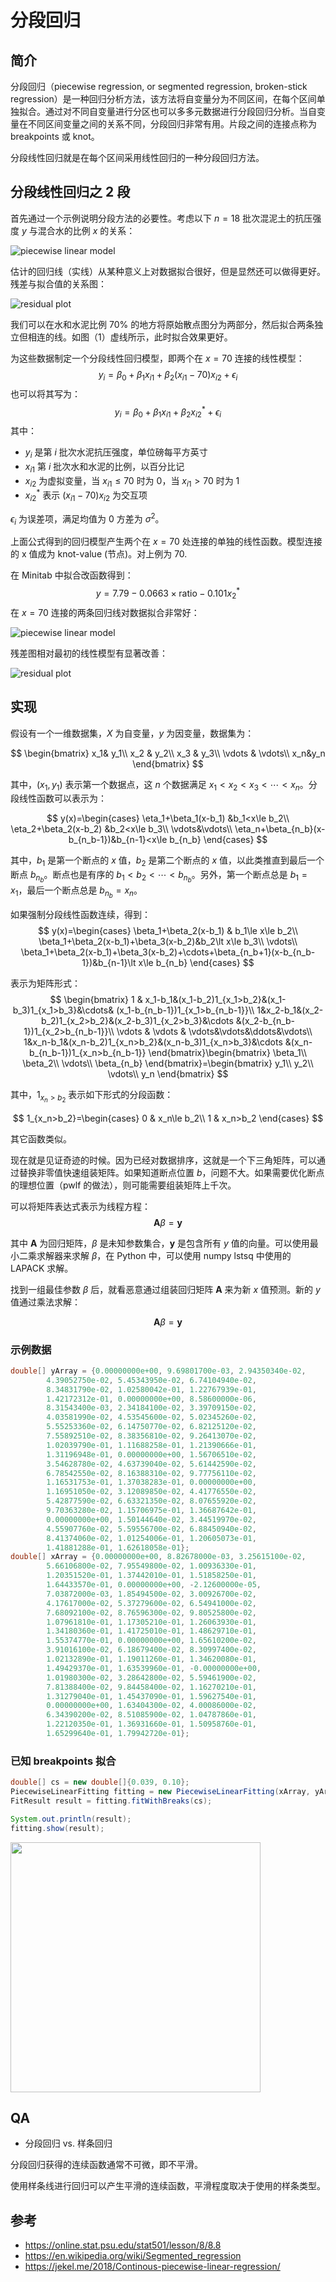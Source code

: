 # 分段回归

## 简介

分段回归（piecewise regression, or segmented regression, broken-stick regression）是一种回归分析方法，该方法将自变量分为不同区间，在每个区间单独拟合。通过对不同自变量进行分区也可以多多元数据进行分段回归分析。当自变量在不同区间变量之间的关系不同，分段回归非常有用。片段之间的连接点称为 breakpoints 或 knot。

分段线性回归就是在每个区间采用线性回归的一种分段回归方法。

## 分段线性回归之 2 段

首先通过一个示例说明分段方法的必要性。考虑以下 $n=18$ 批次混泥土的抗压强度 $y$ 与混合水的比例 $x$ 的关系：

![piecewise linear model](./images/strength_ratio_plot1.gif)

估计的回归线（实线）从某种意义上对数据拟合很好，但是显然还可以做得更好。残差与拟合值的关系图：

![residual plot](./images/residfits_strength_plot1.gif)

我们可以在水和水泥比例 70% 的地方将原始散点图分为两部分，然后拟合两条独立但相连的线。如图（1）虚线所示，此时拟合效果更好。

为这些数据制定一个分段线性回归模型，即两个在 $x=70$ 连接的线性模型：
$$
y_i=\beta_0+\beta_1x_{i1}+\beta_2(x_{i1}-70)x_{i2}+\epsilon_i
$$
也可以将其写为：
$$
y_i=\beta_0+\beta_1x_{i1}+\beta_2x_{i2}^*+\epsilon_i
$$
其中：

- $y_i$ 是第 $i$ 批次水泥抗压强度，单位磅每平方英寸
- $x_{i1}$ 第 $i$ 批次水和水泥的比例，以百分比记
- $x_{i2}$ 为虚拟变量，当 $x_{i1}\le 70$ 时为 0，当 $x_{i1}>70$ 时为 1
- $x_{i2}^*$ 表示 $(x_{i1}-70)x_{i2}$ 为交互项

$\epsilon_i$ 为误差项，满足均值为 0 方差为 $\sigma^2$。

上面公式得到的回归模型产生两个在 $x=70$ 处连接的单独的线性函数。模型连接的 x 值成为 knot-value (节点)。对上例为 70.

在 Minitab 中拟合改函数得到：
$$
y=7.79-0.0663\times \text{ratio}-0.101x_2^*
$$
在 $x=70$ 连接的两条回归线对数据拟合非常好：

![piecewise linear model](./images/strength_ratio_plot2.gif)

残差图相对最初的线性模型有显著改善：

![residual plot](./images/residfits_strength_plot2.gif)

## 实现

假设有一个一维数据集，$X$ 为自变量，$y$ 为因变量，数据集为：

$$
\begin{bmatrix}
    x_1& y_1\\
    x_2 & y_2\\
    x_3 & y_3\\
    \vdots & \vdots\\
    x_n&y_n
\end{bmatrix}
$$

其中，$(x_1,y_1)$ 表示第一个数据点，这 $n$ 个数据满足 $x_1<x_2<x_3<\cdots<x_n$。分段线性函数可以表示为：

$$
y(x)=\begin{cases}
    \eta_1+\beta_1(x-b_1) &b_1<x\le b_2\\
    \eta_2+\beta_2(x-b_2) &b_2<x\le b_3\\
    \vdots&\vdots\\
    \eta_n+\beta_{n_b}(x-b_{n_b-1})&b_{n-1}<x\le b_{n_b}
\end{cases}
$$

其中，$b_1$ 是第一个断点的 $x$ 值，$b_2$ 是第二个断点的 $x$ 值，以此类推直到最后一个断点 $b_{n_b}$。断点也是有序的 $b_1<b_2<\cdots <b_{n_b}$。另外，第一个断点总是 $b_1=x_1$，最后一个断点总是 $b_{n_b}=x_n$。

如果强制分段线性函数连续，得到：
$$
y(x)=\begin{cases}
    \beta_1+\beta_2(x-b_1) & b_1\le x\le b_2\\
    \beta_1+\beta_2(x-b_1)+\beta_3(x-b_2)&b_2\lt x\le b_3\\
    \vdots\\
    \beta_1+\beta_2(x-b_1)+\beta_3(x-b_2)+\cdots+\beta_{n_b+1}(x-b_{n_b-1})&b_{n-1}\lt x\le b_{n_b}
\end{cases}
$$

表示为矩阵形式：
$$
\begin{bmatrix}
    1 & x_1-b_1&(x_1-b_2)1_{x_1>b_2}&(x_1-b_3)1_{x_1>b_3}&\cdots& (x_1-b_{n_b-1})1_{x_1>b_{n_b-1}}\\
    1&x_2-b_1&(x_2-b_2)1_{x_2>b_2}&(x_2-b_3)1_{x_2>b_3}&\cdots &(x_2-b_{n_b-1})1_{x_2>b_{n_b-1}}\\
    \vdots & \vdots & \vdots&\vdots&\ddots&\vdots\\
    1&x_n-b_1&(x_n-b_2)1_{x_n>b_2}&(x_n-b_3)1_{x_n>b_3}&\cdots &(x_n-b_{n_b-1})1_{x_n>b_{n_b-1}}
\end{bmatrix}\begin{bmatrix}
    \beta_1\\
    \beta_2\\
    \vdots\\
    \beta_{n_b}
\end{bmatrix}=\begin{bmatrix}
    y_1\\
    y_2\\
    \vdots\\
    y_n
\end{bmatrix}
$$

其中，$1_{x_n>b_2}$ 表示如下形式的分段函数：

$$
1_{x_n>b_2}=\begin{cases}
    0 & x_n\le b_2\\
    1 & x_n>b_2
\end{cases}
$$

其它函数类似。

现在就是见证奇迹的时候。因为已经对数据排序，这就是一个下三角矩阵，可以通过替换非零值快速组装矩阵。如果知道断点位置 $b$，问题不大。如果需要优化断点的理想位置（pwlf 的做法），则可能需要组装矩阵上千次。

可以将矩阵表达式表示为线程方程：
$$
\mathbf{A}\beta=\mathbf{y}
$$

其中 $\mathbf{A}$ 为回归矩阵，$\beta$ 是未知参数集合，$\mathbf{y}$ 是包含所有 $y$ 值的向量。可以使用最小二乘求解器来求解 $\beta$，在 Python 中，可以使用 numpy lstsq 中使用的 LAPACK 求解。

找到一组最佳参数 $\beta$ 后，就看恶意通过组装回归矩阵 $\mathbf{A}$ 来为新 $x$ 值预测。新的 $y$ 值通过乘法求解：

$$
\mathbf{A}\beta=\mathbf{y}
$$

### 示例数据

```java
double[] yArray = {0.00000000e+00, 9.69801700e-03, 2.94350340e-02,
        4.39052750e-02, 5.45343950e-02, 6.74104940e-02,
        8.34831790e-02, 1.02580042e-01, 1.22767939e-01,
        1.42172312e-01, 0.00000000e+00, 8.58600000e-06,
        8.31543400e-03, 2.34184100e-02, 3.39709150e-02,
        4.03581990e-02, 4.53545600e-02, 5.02345260e-02,
        5.55253360e-02, 6.14750770e-02, 6.82125120e-02,
        7.55892510e-02, 8.38356810e-02, 9.26413070e-02,
        1.02039790e-01, 1.11688258e-01, 1.21390666e-01,
        1.31196948e-01, 0.00000000e+00, 1.56706510e-02,
        3.54628780e-02, 4.63739040e-02, 5.61442590e-02,
        6.78542550e-02, 8.16388310e-02, 9.77756110e-02,
        1.16531753e-01, 1.37038283e-01, 0.00000000e+00,
        1.16951050e-02, 3.12089850e-02, 4.41776550e-02,
        5.42877590e-02, 6.63321350e-02, 8.07655920e-02,
        9.70363280e-02, 1.15706975e-01, 1.36687642e-01,
        0.00000000e+00, 1.50144640e-02, 3.44519970e-02,
        4.55907760e-02, 5.59556700e-02, 6.88450940e-02,
        8.41374060e-02, 1.01254006e-01, 1.20605073e-01,
        1.41881288e-01, 1.62618058e-01};
double[] xArray = {0.00000000e+00, 8.82678000e-03, 3.25615100e-02,
        5.66106800e-02, 7.95549800e-02, 1.00936330e-01,
        1.20351520e-01, 1.37442010e-01, 1.51858250e-01,
        1.64433570e-01, 0.00000000e+00, -2.12600000e-05,
        7.03872000e-03, 1.85494500e-02, 3.00926700e-02,
        4.17617000e-02, 5.37279600e-02, 6.54941000e-02,
        7.68092100e-02, 8.76596300e-02, 9.80525800e-02,
        1.07961810e-01, 1.17305210e-01, 1.26063930e-01,
        1.34180360e-01, 1.41725010e-01, 1.48629710e-01,
        1.55374770e-01, 0.00000000e+00, 1.65610200e-02,
        3.91016100e-02, 6.18679400e-02, 8.30997400e-02,
        1.02132890e-01, 1.19011260e-01, 1.34620080e-01,
        1.49429370e-01, 1.63539960e-01, -0.00000000e+00,
        1.01980300e-02, 3.28642800e-02, 5.59461900e-02,
        7.81388400e-02, 9.84458400e-02, 1.16270210e-01,
        1.31279040e-01, 1.45437090e-01, 1.59627540e-01,
        0.00000000e+00, 1.63404300e-02, 4.00086000e-02,
        6.34390200e-02, 8.51085900e-02, 1.04787860e-01,
        1.22120350e-01, 1.36931660e-01, 1.50958760e-01,
        1.65299640e-01, 1.79942720e-01};
```

### 已知 breakpoints 拟合

```java
double[] cs = new double[]{0.039, 0.10};
PiecewiseLinearFitting fitting = new PiecewiseLinearFitting(xArray, yArray);
FitResult result = fitting.fitWithBreaks(cs);

System.out.println(result);
fitting.show(result);
```

<img src="./images/image-20250909190956552.png" width="400" />

## QA

- 分段回归 vs. 样条回归

分段回归获得的连续函数通常不可微，即不平滑。

使用样条线进行回归可以产生平滑的连续函数，平滑程度取决于使用的样条类型。



## 参考

- https://online.stat.psu.edu/stat501/lesson/8/8.8
- https://en.wikipedia.org/wiki/Segmented_regression
- https://jekel.me/2018/Continous-piecewise-linear-regression/